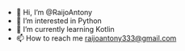 - 👋 Hi, I’m @RaijoAntony
- 👀 I’m interested in Python
- 🌱 I’m currently learning Kotlin
- 📫 How to reach me raijoantony333@gmail.com

<!---
RaijoAntony/RaijoAntony is a ✨ special ✨ repository because its `README.md` (this file) appears on your GitHub profile.
You can click the Preview link to take a look at your changes.
--->
